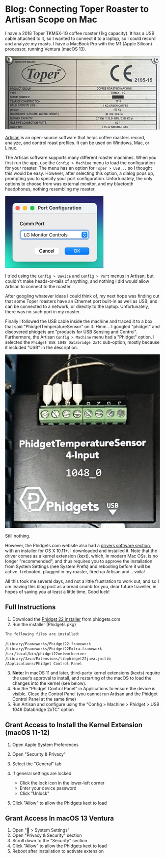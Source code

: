 # Blog: Connecting Toper Roaster to Artisan Scope on Mac

I have a 2018 Toper TKMSX-1G coffee roaster (1kg capacity). It has a USB cable attached to it, so I wanted to connect it to a laptop, so I could record and analyze my roasts. I have a MacBook Pro with the M1 (Apple Silicon) processor, running Ventura (macOS 13).

![Toper roaster type](/docs/assets/images/toper-roaster-type.jpeg)

[Artisan](https://artisan-scope.org) is an open-source software that helps coffee roasters record, analyze, and control roast profiles. It can be used on Windows, Mac, or Linux.

The Artisan software supports many different roaster machines. When you first run the app, use the `Config > Machine` menu to load the configuration for your roaster. The menu has an option for `Toper > USB...` so I thought this would be easy. However, after selecting this option, a dialog pops up, prompting you to specify your port configuration. Unfortunately, the only options to choose from was  external monitor, and my bluetooth headphones, nothing resembling my roaster.

![Artisan port config](/docs/assets/images/artisan-port-config.jpeg)

I tried using the `Config > Device` and `Config > Port` menus in Artisan, but couldn't make heads-or-tails of anything, and nothing I did would allow Artisan to connect to the roaster.

After googling whatever ideas I could think of, my next hope was finding out that some Toper roasters have an Ethernet port built-in as well as USB, and can be connected to a network, or directly to the laptop. Unfortunately, there was no such port in my roaster.

Finally I followed the USB cable inside the machine and traced it to a box that said "PhidgetTemperatureSensor" on it. Hmm... I googled "phidget" and discovered phidgets are "products for USB Sensing and Control". Furthermore, the Artisan `Config > Machine` menu had a "Phidget" option. I selected the `Phidget USB 1048 Databridge 2xTC` sub-option, mostly because it included "USB" in the description.

![Phidget temperature sensor](/docs/assets/images/phidget_temp_sensor.jpeg)

Still nothing.

However, the Phidgets.com website also had a [drivers software section](https://www.phidgets.com/docs/OS_-_macOS), with an installer for OS X 10.11+. I downloaded and installed it. Note that the driver comes as a kernel extension (kext), which, in modern Mac OSs, is no longer "recommended", and thus requires you to approve the installation from System Settings (nee System Prefs) and rebooting before it will be active. I rebooted, plugged in my roaster, fired up Artisan and... voila!

All this took me several days, and not a little frustration to work out, and so I am leaving this blog post as a bread crumb for you, dear future traveller, in hopes of saving you at least a little time. Good luck!

## Full Instructions

1. Download the [Phidget 22 installer](https://www.phidgets.com/downloads/phidget22/libraries/macos/Phidget22.dmg) from phidgets.com
2. Run the installer (Phidgets.pkg) 

```
The following files are installed:

/Library/Frameworks/Phidget22.framework
/Library/Frameworks/Phidget22Extra.framework
/usr/local/bin/phidget22networkserver
/Library/Java/Extensions/libphidget22java.jnilib
/Applications/Phidget Control Panel
```

3. **Note:** In macOS 11 and later, third-party kernel extensions (kexts) require the user’s approval to install, and restarting of the macOS to load the changes into the kernel (see below).
4. Run the "Phidget Control Panel" in Applications to ensure the device is visible. Close the Control Panel (you cannot run Artisan and the Phidget Control Panel at the same time)
5. Run Artisan and configure using the "Config > Machine > Phidget > USB 1048 Databridge 2xTC" option

## Grant Access to Install the Kernel Extension (macOS 11-12)

1. Open Apple System Preferences
2. Open "Security & Privacy"
3. Select the "General" tab
4. If general settings are locked:

    * Click the lock icon in the lower-left corner
    * Enter your device password
    * Click "Unlock"

5. Click "Allow" to allow the Phidgets kext to load

## Grant Access In macOS 13 Ventura

1. Open " > System Settings"
2. Open "Privacy & Security" section
3. Scroll down to the "Security" section
4. Click "Allow" to allow the Phidgets kext to load
5. Reboot after installation to activate extension
